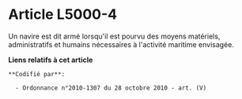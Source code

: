 # Article L5000-4

Un navire est dit armé lorsqu'il est pourvu des moyens matériels, administratifs et humains nécessaires à l'activité maritime
envisagée.

**Liens relatifs à cet article**

	**Codifié par**:

	  - Ordonnance n°2010-1307 du 28 octobre 2010 - art. (V)
